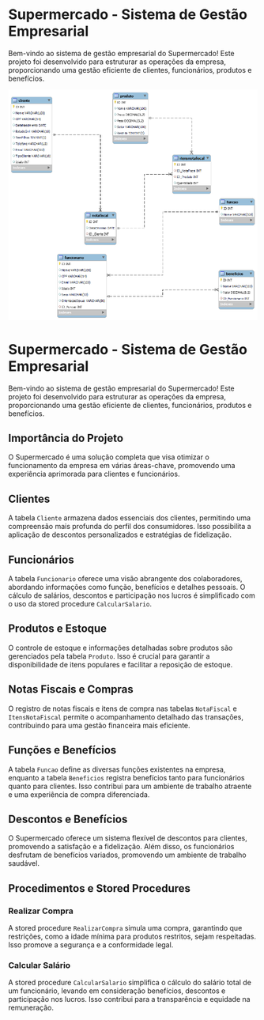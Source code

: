 
# Supermercado - Sistema de Gestão Empresarial

Bem-vindo ao sistema de gestão empresarial do Supermercado! Este projeto foi desenvolvido para estruturar as operações da empresa, proporcionando uma gestão eficiente de clientes, funcionários, produtos e benefícios.


![Diagrama do Supermercado](https://github.com/Pablo-seixas/Supermercado_BD/raw/main/grafico%20supermercado.mwb.png)


# Supermercado - Sistema de Gestão Empresarial

Bem-vindo ao sistema de gestão empresarial do Supermercado! Este projeto foi desenvolvido para estruturar as operações da empresa, proporcionando uma gestão eficiente de clientes, funcionários, produtos e benefícios.

## Importância do Projeto

O Supermercado é uma solução completa que visa otimizar o funcionamento da empresa em várias áreas-chave, promovendo uma experiência aprimorada para clientes e funcionários.

## Clientes

A tabela `Cliente` armazena dados essenciais dos clientes, permitindo uma compreensão mais profunda do perfil dos consumidores. Isso possibilita a aplicação de descontos personalizados e estratégias de fidelização.

## Funcionários

A tabela `Funcionario` oferece uma visão abrangente dos colaboradores, abordando informações como função, benefícios e detalhes pessoais. O cálculo de salários, descontos e participação nos lucros é simplificado com o uso da stored procedure `CalcularSalario`.

## Produtos e Estoque

O controle de estoque e informações detalhadas sobre produtos são gerenciados pela tabela `Produto`. Isso é crucial para garantir a disponibilidade de itens populares e facilitar a reposição de estoque.

## Notas Fiscais e Compras

O registro de notas fiscais e itens de compra nas tabelas `NotaFiscal` e `ItensNotaFiscal` permite o acompanhamento detalhado das transações, contribuindo para uma gestão financeira mais eficiente.

## Funções e Benefícios

A tabela `Funcao` define as diversas funções existentes na empresa, enquanto a tabela `Beneficios` registra benefícios tanto para funcionários quanto para clientes. Isso contribui para um ambiente de trabalho atraente e uma experiência de compra diferenciada.

## Descontos e Benefícios

O Supermercado oferece um sistema flexível de descontos para clientes, promovendo a satisfação e a fidelização. Além disso, os funcionários desfrutam de benefícios variados, promovendo um ambiente de trabalho saudável.

## Procedimentos e Stored Procedures

### Realizar Compra

A stored procedure `RealizarCompra` simula uma compra, garantindo que restrições, como a idade mínima para produtos restritos, sejam respeitadas. Isso promove a segurança e a conformidade legal.

### Calcular Salário

A stored procedure `CalcularSalario` simplifica o cálculo do salário total de um funcionário, levando em consideração benefícios, descontos e participação nos lucros. Isso contribui para a transparência e equidade na remuneração.




